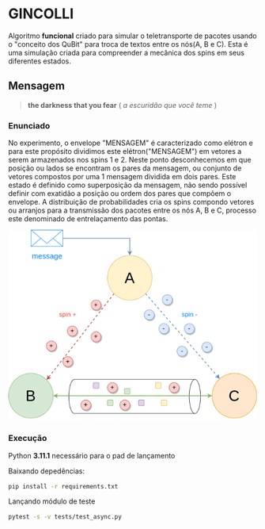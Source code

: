 # GINCOLLI

Algoritmo **funcional** criado para simular o teletransporte de pacotes usando o "conceito dos QuBit" para troca de textos entre os nós(A, B e C). Esta é uma simulação criada para compreender a mecânica dos spins em seus diferentes estados.

## Mensagem

> **the darkness that you fear** ( *a escuridão que você teme* )

### Enunciado

No experimento, o envelope "MENSAGEM" é caracterizado como elétron e para este propósito dividimos este elétron("MENSAGEM") em vetores a serem armazenados nos spins 1 e 2. Neste ponto desconhecemos em que posição ou lados se encontram os pares da mensagem, ou conjunto de vetores compostos por uma 1 mensagem dividida em dois pares. Este estado é definido como superposição da mensagem, não sendo possível definir com exatidão a posição ou ordem dos pares que compõem o envelope. A distribuição de probabilidades cria os spins compondo vetores ou arranjos para a transmissão dos pacotes entre os nós A, B e C, processo este denominado de entrelaçamento das pontas.

![alt text](https://raw.githubusercontent.com/rodrigmars/gincolli/main/doc/diagrama.png)

### Execução

Python **3.11.1** necessário para o pad de lançamento

Baixando depedências:

```bash
pip install -r requirements.txt
```

Lançando módulo de teste

```bash
pytest -s -v tests/test_async.py
```
